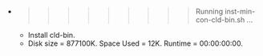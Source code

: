 * >>>>>>>>> Running inst-min-con-cld-bin.sh ...
  * Install cld-bin.
  * Disk size = 877100K. Space Used = 12K. Runtime = 00:00:00:00.

